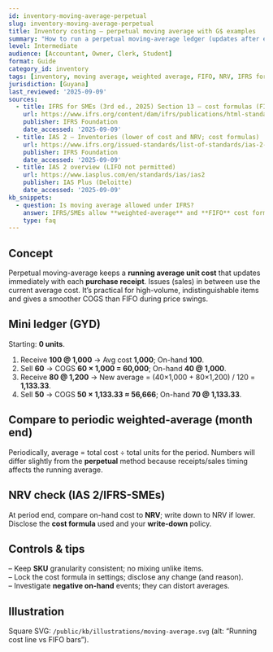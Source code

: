 ```yaml
---
id: inventory-moving-average-perpetual
slug: inventory-moving-average-perpetual
title: Inventory costing — perpetual moving average with G$ examples
summary: "How to run a perpetual moving-average ledger (updates after every receipt) and compare it with periodic weighted-average and FIFO. Includes NRV check and disclosures."
level: Intermediate
audience: [Accountant, Owner, Clerk, Student]
format: Guide
category_id: inventory
tags: [inventory, moving average, weighted average, FIFO, NRV, IFRS for SMEs, IAS 2]
jurisdiction: [Guyana]
last_reviewed: '2025-09-09'
sources:
  - title: IFRS for SMEs (3rd ed., 2025) Section 13 — cost formulas (FIFO/weighted average)
    url: https://www.ifrs.org/content/dam/ifrs/publications/html-standards/english/2025/issued/html-ifrs-for-smes.html
    publisher: IFRS Foundation
    date_accessed: '2025-09-09'
  - title: IAS 2 — Inventories (lower of cost and NRV; cost formulas)
    url: https://www.ifrs.org/issued-standards/list-of-standards/ias-2-inventories/
    publisher: IFRS Foundation
    date_accessed: '2025-09-09'
  - title: IAS 2 overview (LIFO not permitted)
    url: https://www.iasplus.com/en/standards/ias/ias2
    publisher: IAS Plus (Deloitte)
    date_accessed: '2025-09-09'
kb_snippets:
  - question: Is moving average allowed under IFRS?
    answer: IFRS/SMEs allow **weighted-average** and **FIFO** cost formulas. A **perpetual moving-average** is an implementation of weighted-average that updates after each receipt.
    type: faq
---
```


## Concept
Perpetual moving-average keeps a **running average unit cost** that updates immediately with each **purchase receipt**. Issues (sales) in between use the current average cost. It’s practical for high-volume, indistinguishable items and gives a smoother COGS than FIFO during price swings.

## Mini ledger (GYD)
Starting: **0 units**.  
1) Receive **100 @ 1,000** → Avg cost **1,000**; On-hand **100**.  
2) Sell **60** → COGS **60 × 1,000 = 60,000**; On-hand **40 @ 1,000**.  
3) Receive **80 @ 1,200** → New average = (40×1,000 + 80×1,200) / 120 = **1,133.33**.  
4) Sell **50** → COGS **50 × 1,133.33 ≈ 56,666**; On-hand **70 @ 1,133.33**.

## Compare to periodic weighted-average (month end)
Periodically, average = total cost ÷ total units for the period. Numbers will differ slightly from the **perpetual** method because receipts/sales timing affects the running average.

## NRV check (IAS 2/IFRS-SMEs)
At period end, compare on-hand cost to **NRV**; write down to NRV if lower. Disclose the **cost formula** used and your **write-down** policy.

## Controls & tips
– Keep **SKU** granularity consistent; no mixing unlike items.  
– Lock the cost formula in settings; disclose any change (and reason).  
– Investigate **negative on-hand** events; they can distort averages.

## Illustration
Square SVG: `/public/kb/illustrations/moving-average.svg` (alt: “Running cost line vs FIFO bars”).

